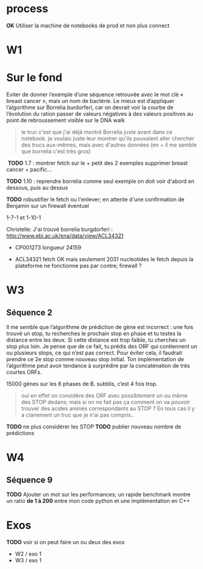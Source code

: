 # process

**OK** Utiliser la machine de notebooks de prod et non plus connect

# W1

# Sur le fond

Eviter de donner l’exemple d’une séquence retrouvée avec le mot clé « breast cancer », mais un nom de bactérie. Le mieux est d’appliquer l’algorithme sur Borrelia burdorferi, car on devrait voir la courbe de l’évolution du ration passer de valeurs négatives à des valeurs positives au point de rebroussement visible sur le DNA walk

> le truc c'est que j'ai déjà montré Borrelia juste avant dans ce notebook.
> je voulais juste leur montrer qu'ils pouvaient aller chercher des trucs aux-mêmes, mais avec d'autres données (en + il me semble que borrelia c'est très gros) 

 
 **TODO** 1.7 : montrer fetch sur le + petit des 2 exemples
supprimer breast cancer + pacific...
 
**TODO** 1.10 : reprendre borrelia comme seul exemple
on doit voir d'abord en dessous, puis au dessus
 
**TODO** robustifier le fetch ou l'enlever; 
en attente d'une confirmation de Benjamin sur un firewall éventuel

1-7-1 et 1-10-1

Christelle: J'ai trouvé borrelia burgdorferi : 
http://www.ebi.ac.uk/ena/data/view/ACL34321

* CP001273
longueur 24159 


* ACL34321
fetch OK mais seulement 2031 nucleotides
le fetch depuis la plateforme ne fonctionne pas par contre; firewall ?


 
# W3

## Séquence 2


Il me semble que l’algorithme de prédiction de gène est incorrect : une fois trouvé un stop, tu recherches le prochain stop en phase et tu testes la distance entre les deux. Si cette distance est trop faible, tu cherches un stop plus loin. Je pense que de ce fait, tu prédis des ORF qui contiennent un ou plusieurs stops, ce qui n’est pas correct. Pour éviter cela, il faudrait prendre ce 2e stop comme nouveau stop initial. Ton implémentation de l’algorithme peut avoir tendance à surprédire par la concaténation de très courtes ORFs.

15000 gènes sur les 6 phases de B. subtilis, c’est 4 fois trop.

> oui en effet on considère des ORF avec possiblement un ou même des STOP dedans; mais si on ne fait pas ça comment on va pouvoir trouver des acides aminés correspondants au STOP ? En tous cas il y a clairement un truc que je n'ai pas compris..

**TODO** ne plus considérer les STOP 
**TODO** publier nouveau nombre de prédictions

# W4

## Séquence 9

**TODO** Ajouter un mot sur les performances; un rapide benchmark montre un ratio **de 1 à 200** entre mon code python et une implémentation en C++

# Exos
**TODO** voir si on peut faire un ou deux des exos
* W2 / exo 1
* W3 / exo 1